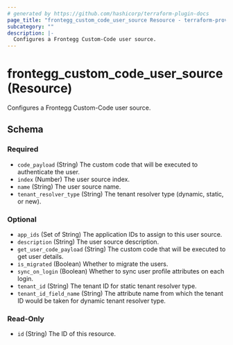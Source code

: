 ```yaml
---
# generated by https://github.com/hashicorp/terraform-plugin-docs
page_title: "frontegg_custom_code_user_source Resource - terraform-provider-frontegg"
subcategory: ""
description: |-
  Configures a Frontegg Custom-Code user source.
---
```


# frontegg_custom_code_user_source (Resource)

Configures a Frontegg Custom-Code user source.



<!-- schema generated by tfplugindocs -->
## Schema

### Required

- `code_payload` (String) The custom code that will be executed to authenticate the user.
- `index` (Number) The user source index.
- `name` (String) The user source name.
- `tenant_resolver_type` (String) The tenant resolver type (dynamic, static, or new).

### Optional

- `app_ids` (Set of String) The application IDs to assign to this user source.
- `description` (String) The user source description.
- `get_user_code_payload` (String) The custom code that will be executed to get user details.
- `is_migrated` (Boolean) Whether to migrate the users.
- `sync_on_login` (Boolean) Whether to sync user profile attributes on each login.
- `tenant_id` (String) The tenant ID for static tenant resolver type.
- `tenant_id_field_name` (String) The attribute name from which the tenant ID would be taken for dynamic tenant resolver type.

### Read-Only

- `id` (String) The ID of this resource.
